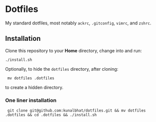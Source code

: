 # Dotfiles

My standard dotfiles, most notably `ackrc`, `.gitconfig`, `vimrc`, and `zshrc`.

## Installation

Clone this repository to your **Home** directory, change into and run:

    ./install.sh

Optionally, to hide the `dotfiles` directory, after cloning:

     mv dotfiles .dotfiles

to create a hidden directory.

### One liner installation

     git clone git@github.com:kunalbhat/dotfiles.git && mv dotfiles .dotfiles && cd .dotfiles && ./install.sh
